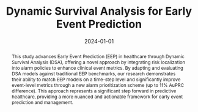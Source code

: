 ---
title: Dynamic Survival Analysis for Early Event Prediction
authors:
- Hugo Yèche *
- Manuel Burger *
- Dinara Veshchezerova
- Gunnar Rätsch
date: '2024-01-01'
publishDate: '2024-06-12T13:23:59.463075Z'
publication_types:
- paper-conference
publication: '*In CHIL 2024*'

abstract: 'This study advances Early Event Prediction (EEP) in healthcare through Dynamic Survival Analysis (DSA), offering a novel approach by integrating risk localization into alarm policies to enhance clinical event metrics. By adapting and evaluating DSA models against traditional EEP benchmarks, our research demonstrates their ability to match EEP models on a time-step level and significantly improve event-level metrics through a new alarm prioritization scheme (up to 11\% AuPRC difference). This approach represents a significant step forward in predictive healthcare, providing a more nuanced and actionable framework for early event prediction and management.'

summary: 'We show that using a model trained with a DSA likelihood outperforms models trained with a EEP likelihood on EEP metrics.'

tags:
    - Survival Analysis
    - Time Series
    
url_pdf: https://arxiv.org/abs/2403.12818
url_code: ''
url_dataset: ''
url_poster: ''
url_project: ''
url_slides: ''
url_source: ''
url_video: https://slideslive.com/embed/presentation/39020509?js_embed_version=3&embed_init_token=eyJhbGciOiJIUzI1NiJ9.eyJpYXQiOjE3MTgxOTUyMjUsImV4cCI6MTcxODMyNDgyNSwidSI6eyJ1dWlkIjoiOTdjY2JhZGYtOTQ2My00OGVhLWIwMjMtZGVkMjA1NmIyY2VmIiwiaSI6bnVsbCwiZSI6bnVsbCwibSI6ZmFsc2V9LCJkIjoiaWNsci5jYyJ9.yTgCU6xU0PWd-5kfL-y4uWmX-Za5hmRHBH5SI2Ce-VY&embed_parent_url=https%3A%2F%2Ficlr.cc%2Fvirtual%2F2024%2Fworkshop%2F20582&embed_origin=https%3A%2F%2Ficlr.cc&embed_container_id=presentation-embed-39020509&auto_load=true&auto_play=false&zoom_ratio=&disable_fullscreen=false&locale=fr&vertical_enabled=true&vertical_enabled_on_mobile=false&allow_hidden_controls_when_paused=true&fit_to_viewport=true&custom_user_id=&user_uuid=97ccbadf-9463-48ea-b023-ded2056b2cef

featured: true

image:
  caption: 'Illustration of the alternative alarm prioritization scheme in DSA.'
  focal_point: ''
  preview_only: false

---